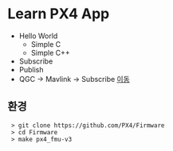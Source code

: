 # Learn PX4 App
 * Hello World
   * Simple C
   * Simple C++
 * Subscribe
 * Publish
 * QGC -> Mavlink -> Subscribe [이동](QGCReceiver/README.md)

## 환경
```console
 > git clone https://github.com/PX4/Firmware
 > cd Firmware
 > make px4_fmu-v3
```

